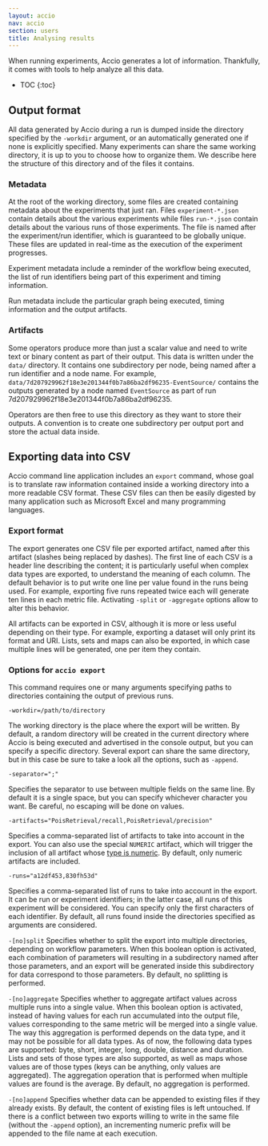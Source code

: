 ```yaml
---
layout: accio
nav: accio
section: users
title: Analysing results
---
```


When running experiments, Accio generates a lot of information.
Thankfully, it comes with tools to help analyze all this data.

* TOC
{:toc}

## Output format

All data generated by Accio during a run is dumped inside the directory specified by the `-workdir` argument, or an automatically generated one if none is explicitly specified.
Many experiments can share the same working directory, it is up to you to choose how to organize them.
We describe here the structure of this directory and of the files it contains.

### Metadata

At the root of the working directory, some files are created containing metadata about the experiments that just ran.
Files `experiment-*.json` contain details about the various experiments while files `run-*.json` contain details about the various runs of those experiments.
The file is named after the experiment/run identifier, which is guaranteed to be globally unique.
These files are updated in real-time as the execution of the experiment progresses.

Experiment metadata include a reminder of the workflow being executed, the list of run identifiers being part of this experiment and timing information.

Run metadata include the particular graph being executed, timing information and the output artifacts.

### Artifacts

Some operators produce more than just a scalar value and need to write text or binary content as part of their output.
This data is written under the `data/` directory.
It contains one subdirectory per node, being named after a run identifier and a node name.
For example, `data/7d207929962f18e3e201344f0b7a86ba2df96235-EventSource/` contains the outputs generated by a node named `EventSource` as part of run 7d207929962f18e3e201344f0b7a86ba2df96235.

Operators are then free to use this directory as they want to store their outputs.
A convention is to create one subdirectory per output port and store the actual data inside.

## Exporting data into CSV

Accio command line application includes an `export` command, whose goal is to translate raw information contained inside a working directory into a more readable CSV format.
These CSV files can then be easily digested by many application such as Microsoft Excel and many programming languages.

### Export format

The export generates one CSV file per exported artifact, named after this artifact (slashes being replaced by dashes).
The first line of each CSV is a header line describing the content; it is particularly useful when complex data types are exported, to understand the meaning of each column.
The default behavior is to put write one line per value found in the runs being used.
For example, exporting five runs repeated twice each will generate ten lines in each metric file.
Activating `-split` or `-aggregate` options allow to alter this behavior.

All artifacts can be exported in CSV, although it is more or less useful depending on their type.
For example, exporting a dataset will only print its format and URI.
Lists, sets and maps can also be exported, in which case multiple lines will be generated, one per item they contain.

### Options for `accio export`

This command requires one or many arguments specifying paths to directories containing the output of previous runs.

`-workdir=/path/to/directory`

The working directory is the place where the export will be written.
By default, a random directory will be created in the current directory where Accio is being executed and advertised in the console output, but you can specify a specific directory.
Several export can share the same directory, but in this case be sure to take a look all the options, such as `-append`.

`-separator=";"`

Specifies the separator to use between multiple fields on the same line.
By default it is a single space, but you can specify whichever character you want.
Be careful, no escaping will be done on values.

`-artifacts="PoisRetrieval/recall,PoisRetrieval/precision"`

Specifies a comma-separated list of artifacts to take into account in the export.
You can also use the special `NUMERIC` artifact, which will trigger the inclusion of all artifact whose [type is numeric](model.html).
By default, only numeric artifacts are included.

`-runs="a12df453,830fh53d"`

Specifies a comma-separated list of runs to take into account in the export.
It can be run or experiment identifiers; in the latter case, all runs of this experiment will be considered.
You can specify only the first characters of each identifier.
By default, all runs found inside the directories specified as arguments are considered.

`-[no]split`
Specifies whether to split the export into multiple directories, depending on workflow parameters.
When this boolean option is activated, each combination of parameters will resulting in a subdirectory named after those parameters, and an export will be generated inside this subdirectory for data correspond to those parameters.
By default, no splitting is performed.

`-[no]aggregate`
Specifies whether to aggregate artifact values across multiple runs into a single value.
When this boolean option is activated, instead of having values for each run accumulated into the output file, values corresponding to the same metric will be merged into a single value.
The way this aggregation is performed depends on the data type, and it may not be possible for all data types.
As of now, the following data types are supported: byte, short, integer, long, double, distance and duration.
Lists and sets of those types are also supported, as well as maps whose values are of those types (keys can be anything, only values are aggregated).
The aggregation operation that is performed when multiple values are found is the average.
By default, no aggregation is performed.

`-[no]append`
Specifies whether data can be appended to existing files if they already exists.
By default, the content of existing files is left untouched.
If there is a conflict between two exports willing to write in the same file (without the `-append` option), an incrementing numeric prefix will be appended to the file name at each execution.
